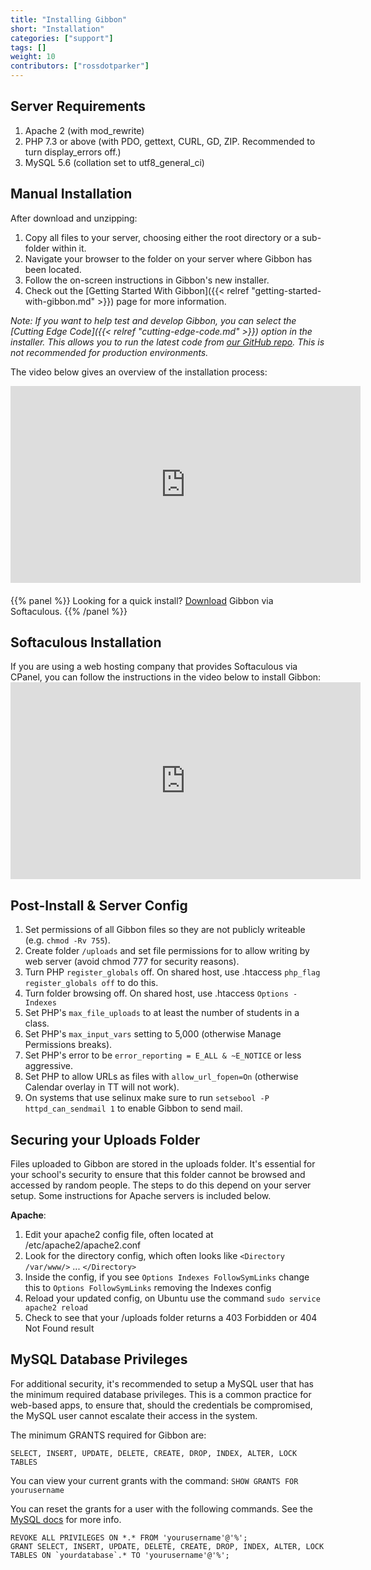 ```yaml
---
title: "Installing Gibbon"
short: "Installation"
categories: ["support"]
tags: []
weight: 10
contributors: ["rossdotparker"]
---
```


## Server Requirements

1.  Apache 2 (with mod_rewrite)
2.  PHP 7.3 or above (with PDO, gettext, CURL, GD, ZIP. Recommended to turn display_errors off.)
3.  MySQL 5.6 (collation set to utf8_general_ci)


## Manual Installation

After download and unzipping:

1.  Copy all files to your server, choosing either the root directory or a sub-folder within it.
2.  Navigate your browser to the folder on your server where Gibbon has been located.
3.  Follow the on-screen instructions in Gibbon's new installer.
4.  Check out the [Getting Started With Gibbon]({{< relref "getting-started-with-gibbon.md" >}}) page for more information.

_Note: If you want to help test and develop Gibbon, you can select the [Cutting Edge Code]({{< relref "cutting-edge-code.md" >}}) option in the installer. This allows you to run the latest code from [our GitHub repo](https://github.com/GibbonEdu/core). This is not recommended for production environments._

The video below gives an overview of the installation process:

<div style="width: 100%; text-align: center; margin-bottom: 20px;"><iframe src="https://www.youtube.com/embed/jTj4KLEB-w8?start=133&end=1179" allowfullscreen="allowfullscreen" width="560" height="315" frameborder="0"></iframe></div>

{{% panel %}}
Looking for a quick install? [Download](https://www.softaculous.com/apps/educational/Gibbon) Gibbon via Softaculous.
{{% /panel %}}

## Softaculous Installation

If you are using a web hosting company that provides Softaculous via CPanel, you can follow the instructions in the video below to install Gibbon:<iframe src="https://www.youtube.com/embed/5tfuT1CjAe8?rel=0" allowfullscreen="allowfullscreen" width="560" height="315" frameborder="0"></iframe>

## Post-Install & Server Config

1.  Set permissions of all Gibbon files so they are not publicly writeable (e.g. `chmod -Rv 755`).
2.  Create folder `/uploads` and set file permissions for to allow writing by web server (avoid chmod 777 for security reasons).
3.  Turn PHP `register_globals` off. On shared host, use .htaccess `php_flag register_globals off` to do this.
4.  Turn folder browsing off. On shared host, use .htaccess `Options -Indexes`
5.  Set PHP's `max_file_uploads` to at least the number of students in a class.
6.  Set PHP's `max_input_vars` setting to 5,000 (otherwise Manage Permissions breaks).
7.  Set PHP's error to be `error_reporting = E_ALL & ~E_NOTICE` or less aggressive.
8.  Set PHP to allow URLs as files with `allow_url_fopen=On` (otherwise Calendar overlay in TT will not work). 
9. On systems that use selinux make sure to run `setsebool -P httpd_can_sendmail 1` to enable Gibbon to send mail.

## Securing your Uploads Folder

Files uploaded to Gibbon are stored in the uploads folder. It's essential for your school's security to ensure that this folder cannot be browsed and accessed by random people. The steps to do this depend on your server setup. Some instructions for Apache servers is included below.

**Apache**:
1.  Edit your apache2 config file, often located at /etc/apache2/apache2.conf
2.  Look for the directory config, which often looks like `<Directory /var/www/>` ... `</Directory>`
3.  Inside the config, if you see `Options Indexes FollowSymLinks` change this to `Options FollowSymLinks` removing the Indexes config
4.  Reload your updated config, on Ubuntu use the command `sudo service apache2 reload`
5.  Check to see that your /uploads folder returns a 403 Forbidden or 404 Not Found result


## MySQL Database Privileges

For additional security, it's recommended to setup a MySQL user that has the minimum required database privileges. This is a common practice for web-based apps, to ensure that, should the credentials be compromised, the MySQL user cannot escalate their access in the system.

The minimum GRANTS required for Gibbon are: 
```
SELECT, INSERT, UPDATE, DELETE, CREATE, DROP, INDEX, ALTER, LOCK TABLES
```

You can view your current grants with the command:
`SHOW GRANTS FOR yourusername`

You can reset the grants for a user with the following commands. See the [MySQL docs](https://dev.mysql.com/doc/refman/8.0/en/show-grants.html) for more info.
```
REVOKE ALL PRIVILEGES ON *.* FROM 'yourusername'@'%';
GRANT SELECT, INSERT, UPDATE, DELETE, CREATE, DROP, INDEX, ALTER, LOCK TABLES ON `yourdatabase`.* TO 'yourusername'@'%';
```
